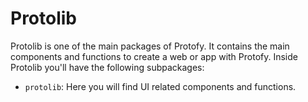 # Protolib
Protolib is one of the main packages of Protofy. It contains the main components and functions to create a web or app with Protofy. Inside Protolib you'll have the following subpackages:

- `protolib`: Here you will find UI related components and functions. 
